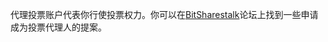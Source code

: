 代理投票账户代表你行使投票权力。你可以在[BitSharestalk](https://bitsharestalk.org/index.php/board,104.0.html)论坛上找到一些申请成为投票代理人的提案。